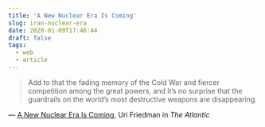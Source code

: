 ```yaml
---
title: 'A New Nuclear Era Is Coming'
slug: iran-nuclear-era
date: 2020-01-09T17:46:44
draft: false
tags:
  - web
  - article
---
```


> Add to that the fading memory of the Cold War and fiercer competition among the great powers, and it’s no surprise that the guardrails on the world’s most destructive weapons are disappearing.

— [A New Nuclear Era Is Coming](https://www.theatlantic.com/politics/archive/2020/01/soleimani-iran-north-korea-new-nuclear-age/604618), Uri Friedman in _The Atlantic_
